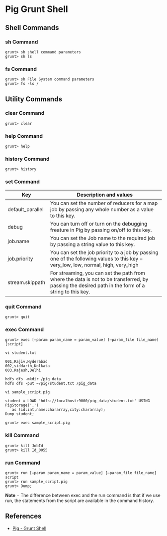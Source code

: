 # Pig Grunt Shell

## Shell Commands
### sh Command
```
grunt> sh shell command parameters
grunt> sh ls
```

### fs Command
```
grunt> sh File System command parameters
grunt> fs -ls /
```

## Utility Commands
### clear Command
```
grunt> clear
```

### help Command
```
grunt> help
```

### history Command
```
grunt> history
```

### set Command

Key | Description and values
---|-----
default_parallel | You can set the number of reducers for a map job by passing any whole number as a value to this key.
debug | You can turn off or turn on the debugging freature in Pig by passing on/off to this key.
job.name | You can set the Job name to the required job by passing a string value to this key.
job.priority | You can set the job priority to a job by passing one of the following values to this key − very_low, low, normal, high, very_high
stream.skippath | For streaming, you can set the path from where the data is not to be transferred, by passing the desired path in the form of a string to this key.

### quit Command
```
grunt> quit
```

### exec Command
```
grunt> exec [–param param_name = param_value] [–param_file file_name] [script]
```

`vi student.txt`
```
001,Rajiv,Hyderabad
002,siddarth,Kolkata
003,Rajesh,Delhi
```
```
hdfs dfs -mkdir /pig_data
hdfs dfs -put ~/pig/student.txt /pig_data
```

`vi sample_script.pig`
```
student = LOAD 'hdfs://localhost:9000/pig_data/student.txt' USING PigStorage(',') 
   as (id:int,name:chararray,city:chararray);
Dump student;
```
```
grunt> exec sample_script.pig
```

### kill Command
```
grunt> kill JobId
grunt> kill Id_0055
```

### run Command
```
grunt> run [–param param_name = param_value] [–param_file file_name] script
grunt> run sample_script.pig
grunt> Dump;
```

**Note** − The difference between exec and the run command is that if we use run, the statements from the script are available in the command history.

## References
- [Pig - Grunt Shell](https://www.tutorialspoint.com/apache_pig/apache_pig_grunt_shell.htm)